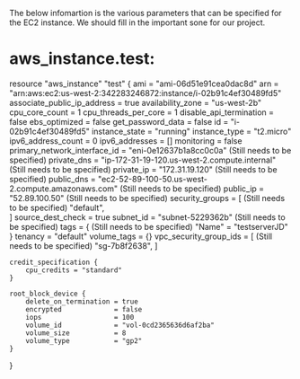 The below infomartion is the various parameters that can be specified for the EC2 instance. We should fill in the important 
sone for our project. 

# aws_instance.test:
resource "aws_instance" "test" {
    ami                          = "ami-06d51e91cea0dac8d"
    arn                          = "arn:aws:ec2:us-west-2:342283246872:instance/i-02b91c4ef30489fd5"
    associate_public_ip_address  = true
    availability_zone            = "us-west-2b"
    cpu_core_count               = 1
    cpu_threads_per_core         = 1
    disable_api_termination      = false
    ebs_optimized                = false
    get_password_data            = false
    id                           = "i-02b91c4ef30489fd5"
    instance_state               = "running"
    instance_type                = "t2.micro"
    ipv6_address_count           = 0
    ipv6_addresses               = []
    monitoring                   = false
    primary_network_interface_id = "eni-0e12637b1a8cc0c0a"                                    (Still needs to be specified)
    private_dns                  = "ip-172-31-19-120.us-west-2.compute.internal"              (Still needs to be specified)
    private_ip                   = "172.31.19.120"                                            (Still needs to be specified)
    public_dns                   = "ec2-52-89-100-50.us-west-2.compute.amazonaws.com"         (Still needs to be specified)
    public_ip                    = "52.89.100.50"                                             (Still needs to be specified)
    security_groups              = [                                                          (Still needs to be specified)
        "default",      
    ]
    source_dest_check            = true
    subnet_id                    = "subnet-5229362b"                                          (Still needs to be specified)
    tags                         = {                                                          (Still needs to be specified)
        "Name" = "testserverJD"   
    }
    tenancy                      = "default"
    volume_tags                  = {}
    vpc_security_group_ids       = [                                                          (Still needs to be specified) 
        "sg-7b8f2638",
    ]

    credit_specification {
        cpu_credits = "standard"
    }

    root_block_device {
        delete_on_termination = true
        encrypted             = false
        iops                  = 100
        volume_id             = "vol-0cd2365636d6af2ba"
        volume_size           = 8
        volume_type           = "gp2"
    }
}
